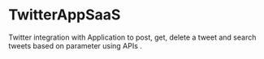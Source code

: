 # TwitterAppSaaS

Twitter integration with Application to post, get, delete a tweet and search tweets based on parameter using APIs .
